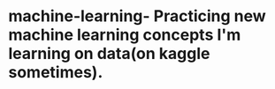 # machine-learning- Practicing new machine learning concepts I'm learning on data(on kaggle sometimes).
